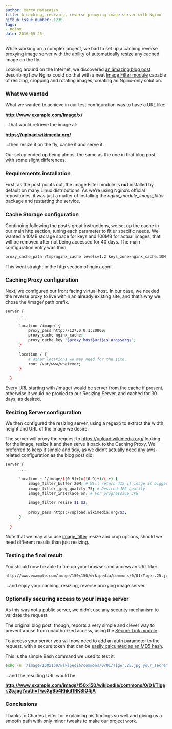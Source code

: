 ```yaml
---
author: Marco Matarazzo
title: A caching, resizing, reverse proxying image server with Nginx
github_issue_number: 1230
tags:
- nginx
date: 2016-05-25
---
```




While working on a complex project, we had to set up a caching reverse proxying image server with the ability of automatically resize any cached image on the fly.

Looking around on the Internet, we discovered [an amazing blog post](http://charlesleifer.com/blog/nginx-a-caching-thumbnailing-reverse-proxying-image-server-/) describing how Nginx could do that with a neat [Image Filter module](https://nginx.org/en/docs/http/ngx_http_image_filter_module.html) capable of resizing, cropping and rotating images, creating an Nginx-only solution.

### What we wanted

What we wanted to achieve in our test configuration was to have a URL like:

**http://www.example.com/image/<width>x<height>/<URL>**

...that would retrieve the image at:

**https://upload.wikimedia.org/<URL>**

...then resize it on the fly, cache it and serve it.

Our setup ended up being almost the same as the one in that blog post, with some slight differences.

### Requirements installation

First, as the post points out, the Image Filter module is **not** installed by default on many Linux distributions. As we’re using Nginx’s official repositories, it was just a matter of installing the *nginx_module_image_filter* package and restarting the service.

### Cache Storage configuration

Continuing following the post’s great instructions, we set up the cache in our main http section, tuning each parameter to fit ur specific needs. We wanted a 10MB storage space for keys and 100MB for actual images, that will be removed after not being accessed for 40 days. The main configuration entry was then:

```bash
proxy_cache_path /tmp/nginx_cache levels=1:2 keys_zone=nginx_cache:10M max_size=100M inactive=40d;
```

This went straight in the http section of nginx.conf.

### Caching Proxy configuration

Next, we configured our front facing virtual host. In our case, we needed the reverse proxy to live within an already existing site, and that’s why we chose the /image/ path prefix.

```bash
server {
      ...
  
      location /image/ {
          proxy_pass http://127.0.0.1:20000;
          proxy_cache nginx_cache;
          proxy_cache_key "$proxy_host$uri$is_args$args";
      }
  
      location / {
          # other locations we may need for the site.
          root /var/www/whatever;
      }
  
  }
```

  

Every URL starting with /image/ would be server from the cache if present, otherwise it would be proxied to our Resizing Server, and cached for 30 days, as desired.

### Resizing Server configuration

We then configured the resizing server, using a regexp to extract the width, height and URL of the image we desire.

The server will proxy the request to https://upload.wikimedia.org/ looking for the image, resize it and then serve it back to the Caching Proxy. We preferred to keep it simple and tidy, as we didn’t actually need any aws-related configuration as the blog post did.

```bash
server {
      ...
  
      location ~ ^/image/([0-9]+)x([0-9]+)/(.+) {
          image_filter_buffer 20M; # Will return 415 if image is bigger than this
          image_filter_jpeg_quality 75; # Desired JPG quality
          image_filter_interlace on; # For progressive JPG
  
          image_filter resize $1 $2;
  
          proxy_pass https://upload.wikimedia.org/$3;
      }
  
  }
```

Note that we may also use [image_filter](https://nginx.org/en/docs/http/ngx_http_image_filter_module.html#image_filter) resize and crop options, should we need different results than just resizing.

### Testing the final result

You should now be able to fire up your browser and access an URL like:

```nohighlight
http://www.example.com/image/150x150/wikipedia/commons/0/01/Tiger.25.jpg
```

...and enjoy your caching, resizing, reverse proxying image server.

### Optionally securing access to your image server

As this was not a public server, we didn’t use any security mechanism to validate the request.

The original blog post, though, reports a very simple and clever way to prevent abuse from unauthorized access, using the [Secure Link module](https://nginx.org/en/docs/http/ngx_http_secure_link_module.html).

To access your server you will now need to add an auth parameter to the request, with a secure token that can be [easily calculated as an MD5 hash](https://nginx.org/en/docs/http/ngx_http_secure_link_module.html#secure_link_md5).

This is the simple Bash command we used to test it:

```bash
echo -n '/image/150x150/wikipedia/commons/0/01/Tiger.25.jpg your_secret' | openssl md5 -binary | openssl base64 | tr +/ -_ | tr -d =
```

...and the resulting URL would be:

**http://www.example.com/image/150x150/wikipedia/commons/0/01/Tiger.25.jpg?auth=TwcXg954Rhkjt1RK8IO4jA**

### Conclusions

Thanks to Charles Leifer for explaining his findings so well and giving us a smooth path with only minor tweaks to make our project work.



